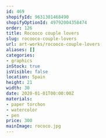 ```yaml
---
id: 469
shopifyId: 9631301468490
shopifyOptionId: 49792004358474
order: 126
title: Rocooco couple lovers
slug: rocooco-couple-lovers
url: art-works/rocooco-couple-lovers
aliases: []
categories:
- graphics
inStock: true
isVisible: false
location: Spain
height: 21
width: 30
date: 2020-01-01T00:00:00Z
materials:
- paper torchon
- watercolor
- pen
price: 300
mainImage: rococo.jpg
---
```


